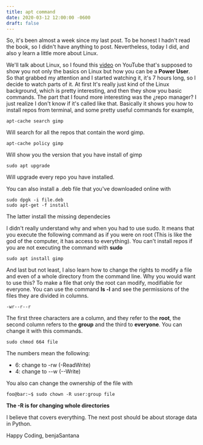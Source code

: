 ```yaml
---
title: apt command
date: 2020-03-12 12:00:00 -0600
draft: false
---
```


So, it's been almost a week since my last post. To be honest I hadn't read the book, so I didn't have anything to post. Nevertheless, today I did, and also y learn a little more about Linux.

We'll talk about Linux, so I found this [video][linux-video] on YouTube that's supposed to show you not only the basics on Linux but how you can be a __Power User__. So that grabbed my attention and I started watching it, it's 7 hours long, so I decide to watch parts of it. At first It's really just kind of the Linux background, which is pretty interesting, and then they show you basic commands.
The part that I found more interesting was the ¿repo manager? I just realize I don't know if it's called like that. Basically it shows you how to install repos from terminal, and some pretty useful commands for example,

```shell
apt-cache search gimp
```

Will search for all the repos that contain the word gimp.

```shell
apt-cache policy gimp
```

Will show you the version that you have install of gimp

```shell
sudo apt upgrade
```

Will upgrade every repo you have installed.

You can also install a .deb file that you've downloaded online with

```shell
sudo dpgk -i file.deb
sudo apt-get -f install
```

The latter install the missing dependecies

I didn't really understand why and when you had to use sudo. It means that you execute the following command as if you were on root (This is like the god of the computer, it has access to everything). You can't install repos if you are not executing the command with __sudo__

```shell
sudo apt install gimp
```

And last but not least, I also learn how to change the rights to modify a file and even of a whole directory from the command line. Why you would want to use this? To make a file that only the root can modify, modifiable for everyone. You can use the command **ls -l** and see the permissions of the files they are divided in columns.

```shell
-wr--r--r

```
The first three characters are a column, and they refer to the **root**, the second column refers to the **group** and the third to **everyone**. You can change it with this commands.

```shell
sudo chmod 664 file
```

The numbers mean the following:

* 6: change to -rw (-ReadWrite)
* 4: change to --w (--Write)

You also can change the ownership of the file with

```shell
foo@bar:~$ sudo chown -R user:group file
```

__The -R is for changing whole directories__

I believe that covers everything. The next post should be about storage data in Python.

Happy Coding,
benjaSantana

[linux-video]: https://youtu.be/wBp0Rb-ZJak

